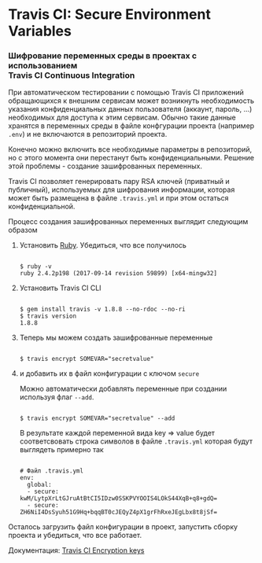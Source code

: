 <h1>
    Travis CI: Secure Environment Variables
</h1>
<h3>Шифрование переменных среды в проектах с использованием<br />Travis CI Continuous Integration</h3>
<p>При автоматическом тестировании с помощью Travis CI приложений обращающихся к внешним
сервисам может возникнуть необходимость указания конфиденциальных данных
пользователя (аккаунт, пароль, ...) необходимых для доступа к этим сервисам.
Обычно такие данные хранятся в переменных среды в файле конфгурации проекта (например <code>.env</code>)
и не включаются в репозиторий проекта.</p>
<p>Конечно можно включить все необходимые параметры в репозиторий,
но с этого момента они перестанут быть конфиденциальными.
Решение этой проблемы - создание зашифрованных переменных.</p>
<p>Travis CI позволяет генерировать пару RSA ключей (приватный и публичный), используемых для шифрования информации,
которая может быть размещена в файле <code>.travis.yml</code> и при этом остаться конфиденциальной.</p>
<p>Процесс создания зашифрованных переменных выглядит следующим образом</p>

<ol><li>
<p>Установить <a href="http://www.ruby-lang.org/en/">Ruby</a>. Убедиться, что все получилось</p>
<pre><code>
$ ruby -v
ruby 2.4.2p198 (2017-09-14 revision 59899) [x64-mingw32]
</code></pre>
</li>
<li>
<p>Установить Travis CI CLI</p>
<pre><code>
$ gem install travis -v 1.8.8 --no-rdoc --no-ri
$ travis version
1.8.8
</code></pre>
</li>
<li>
<p>Теперь мы можем создать зашифрованные переменные</p>
<pre><code>
$ travis encrypt SOMEVAR="secretvalue"
</code></pre>
</li>
<li>
<p>и добавить их в файл конфигурации с ключом <code>secure</code></p>
<p>Можно автоматически добавлять переменные при создании используя флаг <code>--add</code>.</p>
<pre><code>
$ travis encrypt SOMEVAR="secretvalue" --add
</code></pre>
<p>В результате каждой переменной вида key => value будет соответсвовать строка
символов в файле <code>.travis.yml</code> которая будут выглядеть примерно так
 </p>
<pre><code>
# Файл .travis.yml
env:
  global:
  - secure: kwM/LytpXrLtGJruAtBtCI5IDzw0SSKPVYOOIS4LOkS44XqB+q8+gdQ=
  - secure: ZH6NiI4DsSyuh51G9Hq+bqqBT0cJEQyZ4pX1grFhRxeJEgLbx8t8jSf=
</code></pre>
</li>
</ol><p>Осталось загрузить файл конфигурации в проект, запустить сборку проекта и убедиться,
что все работает.</p>
<p>Документация: <a href="https://docs.travis-ci.com/user/encryption-keys">Travis CI Encryption keys</a></p>
